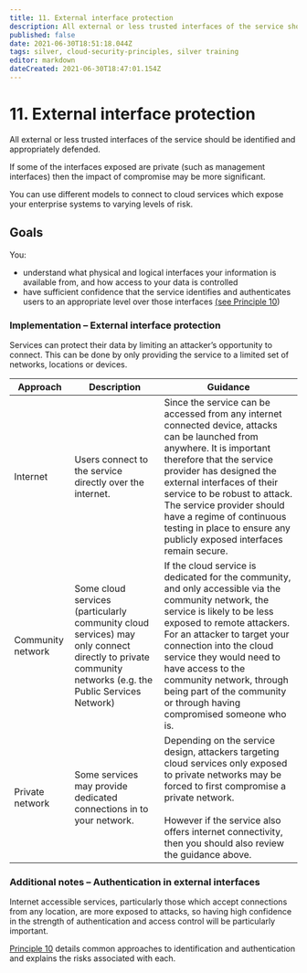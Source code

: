 ```yaml
---
title: 11. External interface protection
description: All external or less trusted interfaces of the service should be identified and appropriately defended.
published: false
date: 2021-06-30T18:51:18.044Z
tags: silver, cloud-security-principles, silver training
editor: markdown
dateCreated: 2021-06-30T18:47:01.154Z
---
```


# 11\. External interface protection

All external or less trusted interfaces of the service should be identified and appropriately defended.

If some of the interfaces exposed are private (such as management interfaces) then the impact of compromise may be more significant.

You can use different models to connect to cloud services which expose your enterprise systems to varying levels of risk.

## **Goals**

You:

-   understand what physical and logical interfaces your information is available from, and how access to your data is controlled
-   have sufficient confidence that the service identifies and authenticates users to an appropriate level over those interfaces [(see Principle 10](/guidance/cloud-security-principle-10-identity-and-authentication))

### **Implementation – External interface protection**

Services can protect their data by limiting an attacker’s opportunity to connect. This can be done by only providing the service to a limited set of networks, locations or devices.

| **Approach** | **Description** | **Guidance** |
| --- | --- | --- |
| Internet | Users connect to the service directly over the internet. | Since the service can be accessed from any internet connected device, attacks can be launched from anywhere. It is important therefore that the service provider has designed the external interfaces of their service to be robust to attack. The service provider should have a regime of continuous testing in place to ensure any publicly exposed interfaces remain secure. |
| Community network | Some cloud services (particularly community cloud services) may only connect directly to private community networks (e.g. the Public Services Network) | If the cloud service is dedicated for the community, and only accessible via the community network, the service is likely to be less exposed to remote attackers. For an attacker to target your connection into the cloud service they would need to have access to the community network, through being part of the community or through having compromised someone who is. |
| Private network | Some services may provide dedicated connections in to your network. | Depending on the service design, attackers targeting cloud services only exposed to private networks may be forced to first compromise a private network.<br><br>However if the service also offers internet connectivity, then you should also review the guidance above. |

### **Additional notes – Authentication in external interfaces**

Internet accessible services, particularly those which accept connections from any location, are more exposed to attacks, so having high confidence in the strength of authentication and access control will be particularly important.

[Principle 10](/guidance/cloud-security-principle-10-identity-and-authentication) details common approaches to identification and authentication and explains the risks associated with each.
